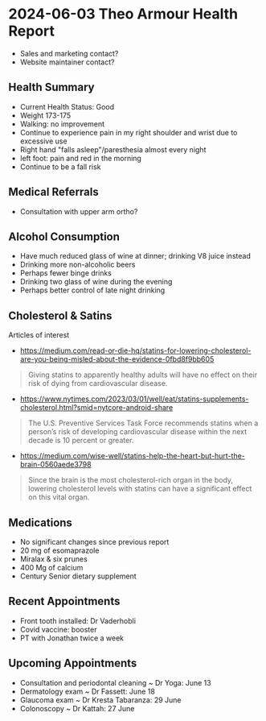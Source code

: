 # 2024-06-03 Theo Armour Health Report

* Sales and marketing contact?
* Website maintainer contact?


## Health Summary

* Current Health Status: Good
* Weight 173-175
* Walking: no improvement
* Continue to experience pain in my right shoulder and wrist due to excessive use
* Right hand "falls asleep"/paresthesia almost every night
* left foot: pain and red in the morning
* Continue to be a fall risk


## Medical Referrals

* Consultation with upper arm ortho?


## Alcohol Consumption

* Have much reduced glass of wine at dinner; drinking V8 juice instead
* Drinking more non-alcoholic beers
* Perhaps fewer binge drinks
* Drinking two glass of wine during the evening
* Perhaps better control of late night drinking

## Cholesterol & Satins

Articles of interest

* https://medium.com/read-or-die-hq/statins-for-lowering-cholesterol-are-you-being-misled-about-the-evidence-0fbd8f9bb605
>Giving statins to apparently healthy adults will have no effect on their risk of dying from cardiovascular disease.
* https://www.nytimes.com/2023/03/01/well/eat/statins-supplements-cholesterol.html?smid=nytcore-android-share
> The U.S. Preventive Services Task Force recommends statins when a person’s risk of developing cardiovascular disease within the next decade is 10 percent or greater.
* https://medium.com/wise-well/statins-help-the-heart-but-hurt-the-brain-0560aede3798
>Since the brain is the most cholesterol-rich organ in the body, lowering cholesterol levels with statins can have a significant effect on this vital organ.


## Medications

* No significant changes since previous report
* 20 mg of esomaprazole
* Miralax & six prunes
* 400 Mg of calcium
* Century Senior dietary supplement


## Recent Appointments

* Front tooth installed: Dr Vaderhobli
* Covid vaccine: booster
* PT with Jonathan twice a week


## Upcoming Appointments

* Consultation and periodontal cleaning ~ Dr Yoga: June 13
* Dermatology exam ~ Dr Fassett: June 18
* Glaucoma exam ~ Dr Kresta Tabaranza: 29 June
* Colonoscopy ~ Dr Kattah: 27 June

